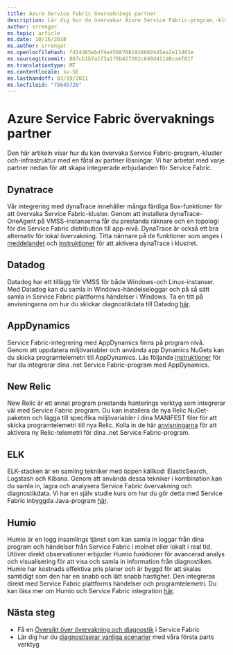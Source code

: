 ```yaml
---
title: Azure Service Fabric övervaknings partner
description: Lär dig hur du övervakar Azure Service Fabric-program,-kluster och-infrastruktur med lösningar för partner övervakning.
author: srrengar
ms.topic: article
ms.date: 10/16/2018
ms.author: srrengar
ms.openlocfilehash: fd24d65ebdf4e458870819286024d1ea2e13d83e
ms.sourcegitcommit: 867cb1b7a1f3a1f0b427282c648d411d0ca4f81f
ms.translationtype: MT
ms.contentlocale: sv-SE
ms.lasthandoff: 03/19/2021
ms.locfileid: "75645726"
---
```

# <a name="azure-service-fabric-monitoring-partners"></a>Azure Service Fabric övervaknings partner

Den här artikeln visar hur du kan övervaka Service Fabric-program,-kluster och-infrastruktur med en fåtal av partner lösningar. Vi har arbetat med varje partner nedan för att skapa integrerade erbjudanden för Service Fabric.

## <a name="dynatrace"></a>Dynatrace

Vår integrering med dynaTrace innehåller många färdiga Box-funktioner för att övervaka Service Fabric-kluster. Genom att installera dynaTrace-OneAgent på VMSS-instanserna får du prestanda räknare och en topologi för din Service Fabric distribution till app-nivå. DynaTrace är också ett bra alternativ för lokal övervakning. Titta närmare på de funktioner som anges i [meddelandet](https://www.dynatrace.com/news/blog/automatic-end-to-end-service-fabric-monitoring-with-dynatrace/) och [instruktioner](https://www.dynatrace.com/news/blog/automatic-end-to-end-service-fabric-monitoring-with-dynatrace/) för att aktivera dynaTrace i klustret. 

## <a name="datadog"></a>Datadog

Datadog har ett tillägg för VMSS för både Windows-och Linux-instanser. Med Datadog kan du samla in Windows-händelseloggar och på så sätt samla in Service Fabric plattforms händelser i Windows. Ta en titt på anvisningarna om hur du skickar diagnostikdata till Datadog [här](https://www.datadoghq.com/blog/azure-monitoring-enhancements/#integrate-with-azure-service-fabric).

## <a name="appdynamics"></a>AppDynamics

Service Fabric-integrering med AppDynamics finns på program nivå. Genom att uppdatera miljövariabler och använda app Dynamics NuGets kan du skicka programtelemetri till AppDynamics. Läs följande [instruktioner](https://docs.appdynamics.com/display/AZURE/Install+AppDynamics+for+Azure+Service+Fabric) för hur du integrerar dina .net Service Fabric-program med AppDynamics.

## <a name="new-relic"></a>New Relic

New Relic är ett annat program prestanda hanterings verktyg som integrerar väl med Service Fabric program. Du kan installera de nya Relic NuGet-paketen och lägga till specifika miljövariabler i dina MANIFEST filer för att skicka programtelemetri till nya Relic. Kolla in de här [anvisningarna](https://docs.newrelic.com/docs/agents/net-agent/azure-installation/install-net-agent-azure-service-fabric) för att aktivera ny Relic-telemetri för dina .net Service Fabric-program.

## <a name="elk"></a>ELK 

ELK-stacken är en samling tekniker med öppen källkod: ElasticSearch, Logstash och Kibana. Genom att använda dessa tekniker i kombination kan du samla in, lagra och analysera Service Fabric övervakning och diagnostikdata. Vi har en själv studie kurs om hur du gör detta med Service Fabric inbyggda Java-program [här](service-fabric-tutorial-java-elk.md). 

## <a name="humio"></a>Humio

Humio är en logg insamlings tjänst som kan samla in loggar från dina program och händelser från Service Fabric i molnet eller lokalt i real tid. Utöver direkt observationer erbjuder Humio funktioner för avancerad analys och visualisering för att visa och samla in information från diagnostiken. Humio har kostnads effektiva pris planer och är byggd för att skalas samtidigt som den har en snabb och lätt snabb hastighet. Den integreras direkt med Service Fabric plattforms händelser och programtelemetri. Du kan läsa mer om Humio och Service Fabric integration [här](https://github.com/humio/service-fabric-humio).

## <a name="next-steps"></a>Nästa steg

* Få en [Översikt över övervakning och diagnostik](service-fabric-diagnostics-overview.md) i Service Fabric
* Lär dig hur du [diagnostiserar vanliga scenarier](service-fabric-diagnostics-common-scenarios.md) med våra första parts verktyg

